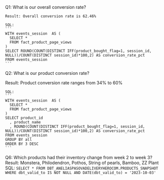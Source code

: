 Q1: What is our overall conversion rate?
    
    Result: Overall conversion rate is 62.46%

    SQL:
    ```
    WITH events_session  AS (
      SELECT *
      FROM fact_product_page_views
    )
    SELECT ROUND(COUNT(DISTINCT IFF(product_bought_flag=1, session_id, NULL))/COUNT(DISTINCT session_id)*100,2) AS conversion_rate_pct
    FROM events_session
    ```
Q2: What is our product conversion rate?

   Result: Product conversion rate ranges from 34% to 60%

    SQL:
    ```
    WITH events_session  AS (
      SELECT *
      FROM fact_product_page_views
    )
    SELECT product_id
      , product_name
      , ROUND(COUNT(DISTINCT IFF(product_bought_flag=1, session_id, NULL))/COUNT(DISTINCT session_id)*100,2) AS conversion_rate_pct
    FROM events_session
    GROUP BY all
    ORDER BY 3 DESC
    ```
Q6: Which products had their inventory change from week 2 to week 3? 
   Result: Monstera, Philodendron, Pothos, String of pearls, Bamboo, ZZ Plant
    SQL:
    ```
      SELECT *
      FROM DBT_ANELIASPASOVADELIVERYHEROCOM.PRODUCTS_SNAPSHOT
      WHERE dbt_valid_to IS NOT NULL
        AND DATE(dbt_valid_to) = '2023-10-03'
    ```